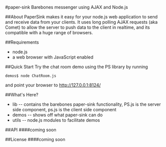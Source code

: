 #paper-sink
Barebones messenger using AJAX and Node.js

##About
PaperSink makes it easy for your node.js web application to send and receive data from your clients. It uses long polling AJAX requests (aka Comet) to allow the server to push data to the client in realtime, and its compatible with a huge range of browsers.

##Requirements
+ node.js
+ a web browser with JavaScript enabled

##Quick Start
Try the chat room demo using the PS library by running

`demos$ node ChatRoom.js`

and point your browser to http://127.0.0.1:8124/

##What's Here?
+ lib -- contains the barebones paper-sink functionality, PS.js is the server side component, ps.js is the client side component
+ demos -- shows off what paper-sink can do
+ utils -- node.js modules to facilitate demos

##API
####coming soon

##License
####coming soon

